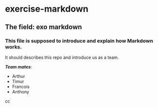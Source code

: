 # exercise-markdown
## The field: exo markdown

### This file is supposed to introduce and explain how Markdown works. 

It should describes this repo and introduce us as a team.

***Team mates***:
- Arthur
- Timur
- Francois
- Anthony

cc
